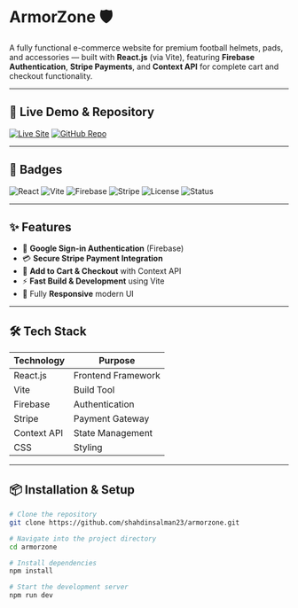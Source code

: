 # ArmorZone 🛡️

A fully functional e-commerce website for premium football helmets, pads, and accessories — built with **React.js** (via Vite), featuring **Firebase Authentication**, **Stripe Payments**, and **Context API** for complete cart and checkout functionality.

---

## 🔗 Live Demo & Repository
[![Live Site](https://img.shields.io/badge/Live_Site-Visit_Now-blue)](https://armorzone.vercel.app/)
[![GitHub Repo](https://img.shields.io/badge/GitHub_Repo-View_Code-black)](https://github.com/shahdinsalman23/armorzone)

---

## 📛 Badges
![React](https://img.shields.io/badge/React-18-blue)
![Vite](https://img.shields.io/badge/Vite-Build-brightgreen)
![Firebase](https://img.shields.io/badge/Firebase-Auth-orange)
![Stripe](https://img.shields.io/badge/Stripe-Payments-blueviolet)
![License](https://img.shields.io/badge/License-MIT-yellow)
![Status](https://img.shields.io/badge/Status-Complete-success)

---

## ✨ Features
- 🔐 **Google Sign-in Authentication** (Firebase)
- 💳 **Secure Stripe Payment Integration**
- 🛒 **Add to Cart & Checkout** with Context API
- ⚡ **Fast Build & Development** using Vite
- 📱 Fully **Responsive** modern UI

---

## 🛠️ Tech Stack

| Technology  | Purpose             |
|-------------|--------------------|
| React.js    | Frontend Framework |
| Vite        | Build Tool         |
| Firebase    | Authentication     |
| Stripe      | Payment Gateway    |
| Context API | State Management   |
| CSS         | Styling            |

---

## 📦 Installation & Setup

```bash
# Clone the repository
git clone https://github.com/shahdinsalman23/armorzone.git

# Navigate into the project directory
cd armorzone

# Install dependencies
npm install

# Start the development server
npm run dev
